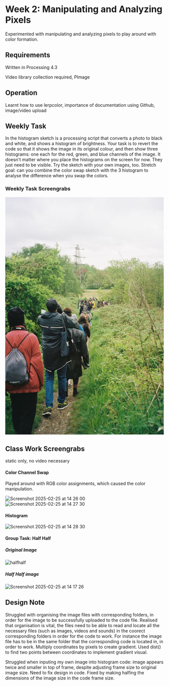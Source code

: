<h1>Week 2: Manipulating and Analyzing Pixels</h1>

Experimented with manipulating and analyzing pixels to play around with color formation.

<h2>Requirements</h2>

Written in Processing 4.3

Video library collection required, PImage 

<h2>Operation</h2>
Learnt how to use lerpcolor, importance of documentation using Github, image/video upload 

<h2>Weekly Task</h2>
In the histogram sketch is a processing script that converts a photo to black and white, and shows a histogram of brightness. Your task is to revert the code so that it shows the image in its original colour, and then show three histograms: one each for the red, green, and blue channels of the image. It doesn't matter where you place the histograms on the screen for now. They just need to be visible. Try the sketch with your own images, too. Stretch goal: can you combine the color swap sketch with the 3 histogram to analyse the difference when you swap the colors.

<h3>Weekly Task Screengrabs</h3>

<img src="original photo.jpg" alt="original">





<h2>Class Work Screengrabs</h2>
static only, no video necessary 

<h4>Color Channel Swap</h4>

Played around with RGB color assignments, which caused the color manipulation. 

<img width="508" alt="Screenshot 2025-02-25 at 14 26 00" src="https://github.com/user-attachments/assets/c25fc711-07e2-4eb1-9451-14fb3b1b4ec7" />

<img width="510" alt="Screenshot 2025-02-25 at 14 27 30" src="https://github.com/user-attachments/assets/f24b96f1-4029-4ae2-962c-fe06ab918c55" />


<h4>Histogram</h4>

<img width="509" alt="Screenshot 2025-02-25 at 14 28 30" src="https://github.com/user-attachments/assets/0d056c2b-43d7-462d-8363-04bafc95ca30" />

<h4>Group Task: Half Half</h4>

<h5>Original Image</h5>

![halfhalf](https://github.com/user-attachments/assets/e629f581-86b7-4b9e-98ae-28b77e1c0725)

<h5>Half Half image</h5>

<img width="574" alt="Screenshot 2025-02-25 at 14 17 26" src="https://github.com/user-attachments/assets/2169c836-a37c-42f1-98f9-f659219b6816" />

<h2>Design Note</h2>
Struggled with organising the image files with corresponding folders, in order for the image to be successfully uploaded to the code file. Realised that organisation is vital, the files need to be able to read and locate all the necessary files (such as images, videos and sounds) in the coorect corresponding folders in order for the code to work. For instance the image file has to be in the same folder that the corresponding code is located in, in order to work. Multiply coordinates by pixels to create gradient. Used dist() to find two points between coordinates to implement gradient visual. 

Struggled when inputing my own image into histogram code: image appears twice and smaller in top of frame, despite adjusting frame size to original image size. Need to fix design in code. Fixed by making halfing the dimensions of the image size in the code frame size. 
